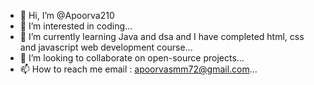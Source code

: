 - 👋 Hi, I’m @Apoorva210
- 👀 I’m interested in coding...
- 🌱 I’m currently learning Java and dsa and I have completed html, css and javascript web development course...
- 💞️ I’m looking to collaborate on open-source projects...
- 📫 How to reach me email : apoorvasmm72@gmail.com...

<!---
Apoorva210/Apoorva210 is a ✨ special ✨ repository because its `README.md` (this file) appears on your GitHub profile.
You can click the Preview link to take a look at your changes.
--->
